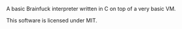 A basic Brainfuck interpreter written in C on top of a very basic VM.

This software is licensed under MIT.
